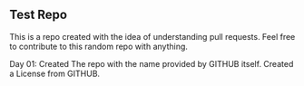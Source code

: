 ## Test Repo
This is a repo created with the idea of understanding pull requests.
Feel free to contribute to this random repo with anything.

Day 01:
Created The repo with the name provided by GITHUB itself.
Created a License from GITHUB.
